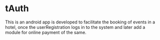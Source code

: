 # tAuth
This is an android app is developed to facilitate the booking of events in a hotel, once the userRegistration logs in to the system and later add a module for online payment of the same.
